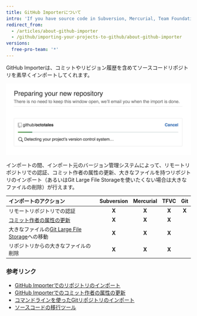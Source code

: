 ```yaml
---
title: GitHub Importerについて
intro: 'If you have source code in Subversion, Mercurial, Team Foundation Version Control (TFVC), or another Git repository, you can move it to GitHub using GitHub Importer.'
redirect_from:
  - /articles/about-github-importer
  - /github/importing-your-projects-to-github/about-github-importer
versions:
  free-pro-team: '*'
---
```

GitHub Importerは、コミットやリビジョン履歴を含めてソースコードリポジトリを素早くインポートしてくれます。

![リポジトリのインポートのgif](/assets/images/help/importer/github-importer.gif)

インポートの間、インポート元のバージョン管理システムによって、リモートリポジトリでの認証、コミット作者の属性の更新、大きなファイルを持つリポジトリのインポート（あるいはGit Large File Storageを使いたくない場合は大きなファイルの削除）が行えます。

| インポートのアクション                                                                       | Subversion | Mercurial | TFVC  |  Git  |
|:--------------------------------------------------------------------------------- |:----------:|:---------:|:-----:|:-----:|
| リモートリポジトリでの認証                                                                     |   **X**    |   **X**   | **X** | **X** |
| [コミット作者の属性の更新](/articles/updating-commit-author-attribution-with-github-importer) |   **X**    |   **X**   | **X** |       |
| 大きなファイルの[Git Large File Storage](/articles/about-git-large-file-storage)への移動      |   **X**    |   **X**   | **X** |       |
| リポジトリからの大きなファイルの削除                                                                |   **X**    |   **X**   | **X** |       |

### 参考リンク

- [GitHub Importerでのリポジトリのインポート](/articles/importing-a-repository-with-github-importer)
- [GitHub Importerでのコミット作者の属性の更新](/articles/updating-commit-author-attribution-with-github-importer)
- [コマンドラインを使ったGitリポジトリのインポート](/articles/importing-a-git-repository-using-the-command-line)
- [ソースコードの移行ツール](/articles/source-code-migration-tools)
